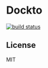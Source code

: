 # Dockto

[![build status][travis-image]][travis-url]

## License

MIT

[travis-image]: https://img.shields.io/travis/maddogjt/dockto.svg?style=flat-square
[travis-url]: https://travis-ci.org/maddogjt/dockto
